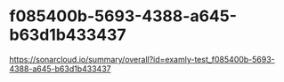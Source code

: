 # f085400b-5693-4388-a645-b63d1b433437
https://sonarcloud.io/summary/overall?id=examly-test_f085400b-5693-4388-a645-b63d1b433437

